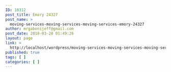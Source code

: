 ```yaml
---
ID: 10312
post_title: Emory 24327
post_name: >
  moving-services-moving-services-moving-services-emory-24327
author: mrgabonijeff@gmail.com
post_date: 2018-03-28 01:49:26
layout: page
link: >
  http://localhost/wordpress/moving-services-moving-services-moving-services-emory-24327/
published: true
tags: [ ]
categories: [ ]
---
```

